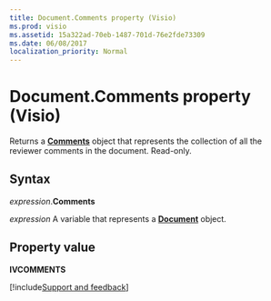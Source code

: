 ```yaml
---
title: Document.Comments property (Visio)
ms.prod: visio
ms.assetid: 15a322ad-70eb-1487-701d-76e2fde73309
ms.date: 06/08/2017
localization_priority: Normal
---
```



# Document.Comments property (Visio)

Returns a **[Comments](Visio.comments.md)** object that represents the collection of all the reviewer comments in the document. Read-only.


## Syntax

_expression_.**Comments**

_expression_ A variable that represents a **[Document](Visio.Document.md)** object.


## Property value

**IVCOMMENTS**




[!include[Support and feedback](~/includes/feedback-boilerplate.md)]